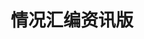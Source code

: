 ---
description: 这是倒钩苹果的么？
layout: post
results:
- primaryGenreName: Business
  version: '1.0'
  trackViewUrl: https://itunes.apple.com/cn/app/qing-kuang-hui-bian-zi-xun-ban/id840697516?mt=8&uo=4
  artworkUrl100: http://a99.phobos.apple.com/us/r30/Purple6/v4/6a/69/78/6a6978ee-4934-76a9-9a5f-c51a2fa8641f/mzl.kiarpjhj.png
  artworkUrl60: http://a916.phobos.apple.com/us/r30/Purple/v4/fa/3e/cd/fa3ecda1-c698-c018-770f-08b2f5e2a195/Icon.png
  sellerName: sun haixin
  supportedDevices:
  - iPadMini4G
  - iPadFourthGen4G
  - iPadThirdGen4G
  - iPhone-3GS
  - iPodTouchFifthGen
  - iPad2Wifi
  - iPhone5
  - iPadThirdGen
  - iPadFourthGen
  - iPhone4S
  - iPadMini
  - iPhone5s
  - iPodTouchourthGen
  - iPhone4
  - iPhone5c
  - iPad23G
  genres:
  - 商务
  trackName: 情况汇编资讯版
  description: '《网上情况汇编》资讯版APP具有易操作、易管理、易携带的优点，用户可直接点击下载当期或往期《网上情况汇编》内参，实现“零时间投递”，随时随地、方便快捷地阅读内参内容。

    《网上情况汇编》内参是由人民网舆情监测室凭借强大的资源支持、多年的境内外媒体数据监测经验以及舆情分析研判优势，针对高层政企领导推出的高端资讯内参。资讯版关注思想意识形态领域重要动态、每日焦点事件的深层解读、境外媒体探讨中国事务的重点和焦点。'
  price: 0
  trackId: 840697516
  releaseDate: '2014-06-21T21:07:37Z'
  screenshotUrls:
  - http://a3.mzstatic.com/us/r30/Purple/v4/ce/de/cc/cedecca0-a2e4-5e7f-7823-579aacf18e84/screen568x568.jpeg
  - http://a3.mzstatic.com/us/r30/Purple4/v4/84/cb/c2/84cbc2dc-890c-89c5-2274-88eb87e1c1ad/screen568x568.jpeg
  - http://a2.mzstatic.com/us/r30/Purple/v4/d9/b2/c0/d9b2c02d-f405-f53e-4f06-501cf0dc3d7f/screen568x568.jpeg
  artistViewUrl: https://itunes.apple.com/cn/artist/sun-haixin/id819098384?uo=4
  primaryGenreId: 6000
  kind: software
  fileSizeBytes: '5644368'
  bundleId: com.people.qkhb.zixun
  trackContentRating: 4+
  artistName: sun haixin
  trackCensoredName: 情况汇编资讯版
  isGameCenterEnabled: false
  contentAdvisoryRating: 4+
  languageCodesISO2A:
  - EN
  features:
  - iosUniversal
  wrapperType: software
  artworkUrl512: http://a99.phobos.apple.com/us/r30/Purple6/v4/6a/69/78/6a6978ee-4934-76a9-9a5f-c51a2fa8641f/mzl.kiarpjhj.png
  formattedPrice: 免费
  artistId: 819098384
  genreIds:
  - '6000'
  currency: CNY
  ipadScreenshotUrls:
  - http://a3.mzstatic.com/us/r30/Purple2/v4/87/68/b8/8768b8a1-dd35-803a-0876-9054b6479505/screen480x480.jpeg
  - http://a1.mzstatic.com/us/r30/Purple6/v4/be/24/ac/be24ac6a-1f30-8d48-34b9-ea7d6400e3a8/screen480x480.jpeg
  - http://a2.mzstatic.com/us/r30/Purple/v4/df/f3/ab/dff3ab87-b665-08fb-0ebe-530e070e97db/screen480x480.jpeg
category: 商务
tags: tag1
resultCount: 1
title: 情况汇编资讯版

---